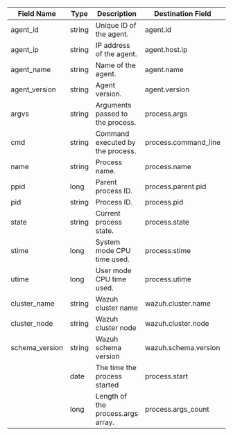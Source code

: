 | Field Name     | Type   | Description                       | Destination Field    | Custom |
| -------------- | ------ | --------------------------------- | -------------------- | ------ |
| agent_id       | string | Unique ID of the agent.           | agent.id             | FALSE  |
| agent_ip       | string | IP address of the agent.          | agent.host.ip        | TRUE   |
| agent_name     | string | Name of the agent.                | agent.name           | FALSE  |
| agent_version  | string | Agent version.                    | agent.version        | FALSE  |
| argvs          | string | Arguments passed to the process.  | process.args         | FALSE  |
| cmd            | string | Command executed by the process.  | process.command_line | FALSE  |
| name           | string | Process name.                     | process.name         | FALSE  |
| ppid           | long   | Parent process ID.                | process.parent.pid   | FALSE  |
| pid            | string | Process ID.                       | process.pid          | FALSE  |
| state          | string | Current process state.            | process.state        | TRUE   |
| stime          | long   | System mode CPU time used.        | process.stime        | TRUE   |
| utime          | long   | User mode CPU time used.          | process.utime        | TRUE   |
| cluster_name   | string | Wazuh cluster name                | wazuh.cluster.name   | TRUE   |
| cluster_node   | string | Wazuh cluster node                | wazuh.cluster.node   | TRUE   |
| schema_version | string | Wazuh schema version              | wazuh.schema.version | TRUE   |
|                | date   | The time the process started      | process.start        | FALSE  |
|                | long   | Length of the process.args array. | process.args_count   | FALSE  |
